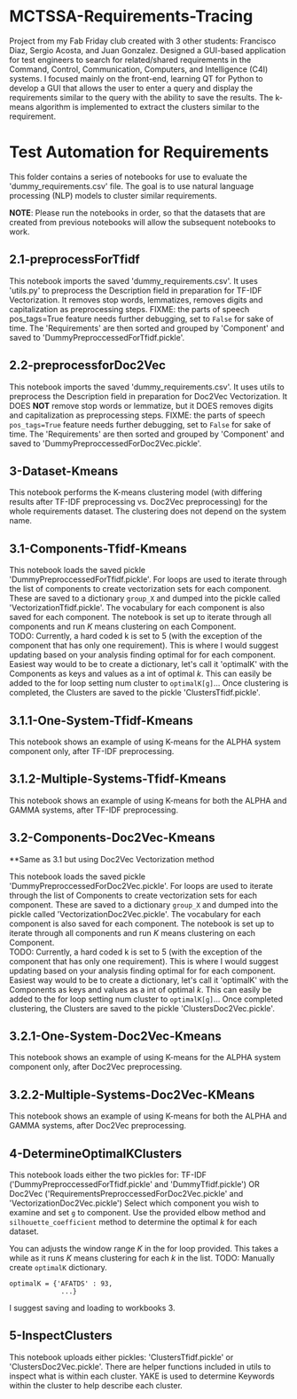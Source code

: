 # MCTSSA-Requirements-Tracing
Project from my Fab Friday club created with 3 other students: Francisco Diaz, Sergio Acosta, and Juan Gonzalez. Designed a GUI-based application for test engineers to search for related/shared requirements in the Command, Control, Communication, Computers, and Intelligence (C4I) systems. I focused mainly on the front-end, learning QT for Python to develop a GUI that allows the user to enter a query and display the requirements similar to the query with the ability to save the results. The k-means algorithm is implemented to extract the clusters similar to the requirement.

# Test Automation for Requirements

This folder contains a series of notebooks for use to evaluate the 'dummy_requirements.csv' file. 
The goal is to use natural language processing (NLP) models to cluster similar requirements. 

**NOTE**: Please run the notebooks in order, so that the datasets that are created from previous notebooks will allow the subsequent notebooks to work.

## 2.1-preprocessForTfidf

This notebook imports the saved 'dummy_requirements.csv'.
It uses 'utils.py' to preprocess the Description field in preparation for TF-IDF Vectorization.
It removes stop words, lemmatizes, removes digits and capitalization as preprocessing steps.
FIXME: the parts of speech pos_tags=True feature needs further debugging, set to `False` for sake of time. 
The 'Requirements' are then sorted and grouped by 'Component' and saved to 'DummyPreproccessedForTfidf.pickle'.

## 2.2-preprocessforDoc2Vec

This notebook imports the saved 'dummy_requirements.csv'.
It uses utils to preprocess the Description field in preparation for Doc2Vec Vectorization.
It DOES **NOT** remove stop words or lemmatize, but it DOES removes digits and capitalization as preprocessing steps.
FIXME: the parts of speech `pos_tags=True` feature needs further debugging, set to `False` for sake of time. 
The 'Requirements' are then sorted and grouped by 'Component' and saved to 'DummyPreproccessedForDoc2Vec.pickle'.

## 3-Dataset-Kmeans

This notebook performs the K-means clustering model (with differing results after TF-IDF preprocessing vs. Doc2Vec preprocessing) for the whole requirements dataset. The clustering does not depend on the system name. 

## 3.1-Components-Tfidf-Kmeans

This notebook loads the saved pickle 'DummyPreproccessedForTfidf.pickle'.
For loops are used to iterate through the list of components to create vectorization sets for each component.  These are saved to a dictionary `group_X` and dumped into the pickle called 'VectorizationTfidf.pickle'.
The vocabulary for each component is also saved for each component.
The notebook is set up to iterate through all components and run *K* means clustering on each Component.  
TODO: Currently, a hard coded k is set to 5 (with the exception of the component that has only one requirement).  This is where I would suggest updating based on your analysis finding optimal for for each component.  Easiest way would to be to create a dictionary, let's call it 'optimalK' with the Components as keys and values as a int of optimal *k*.  This can easily be added to the for loop setting num cluster to `optimalK[g]`...
Once clustering is completed, the Clusters are saved to the pickle 'ClustersTfidf.pickle'.

## 3.1.1-One-System-Tfidf-Kmeans

This notebook shows an example of using K-means for the ALPHA system component only, after TF-IDF preprocessing.

## 3.1.2-Multiple-Systems-Tfidf-Kmeans

This notebook shows an example of using K-means for both the ALPHA and GAMMA systems, after TF-IDF preprocessing.

## 3.2-Components-Doc2Vec-Kmeans

**Same as 3.1 but using Doc2Vec Vectorization method

This notebook loads the saved pickle 'DummyPreproccessedForDoc2Vec.pickle'.
For loops are used to iterate through the list of Components to create vectorization sets for each component.  These are saved to a dictionary `group_X` and dumped into the pickle called 'VectorizationDoc2Vec.pickle'.
The vocabulary for each component is also saved for each component.
The notebook is set up to iterate through all components and run *K* means clustering on each Component.  
TODO: Currently, a hard coded k is set to 5 (with the exception of the component that has only one requirement). This is where I would suggest updating based on your analysis finding optimal for for each component. Easiest way would to be to create a dictionary, let's call it 'optimalK' with the Components as keys and values as a int of optimal *k*.  This can easily be added to the for loop setting num cluster to `optimalK[g]`...
Once completed clustering, the Clusters are saved to the pickle 'ClustersDoc2Vec.pickle'.

## 3.2.1-One-System-Doc2Vec-Kmeans

This notebook shows an example of using K-means for the ALPHA system component only, after Doc2Vec preprocessing.

## 3.2.2-Multiple-Systems-Doc2Vec-KMeans

This notebook shows an example of using K-means for both the ALPHA and GAMMA systems, after Doc2Vec preprocessing.

## 4-DetermineOptimalKClusters

This notebook loads either the two pickles for:
TF-IDF ('DummyPreproccessedForTfidf.pickle' and 'DummyTfidf.pickle')
OR 
Doc2Vec ('RequirementsPreproccessedForDoc2Vec.pickle' and 'VectorizationDoc2Vec.pickle')
Select which component you wish to examine and set `g` to component.
Use the provided elbow method and `silhouette_coefficient` method to determine the optimal *k* for each dataset.  

You can adjusts the window range *K* in the for loop provided.  This takes a while as it runs *K* means clustering for each *k* in the list.
TODO: Manually create `optimalK` dictionary.  
```
optimalK = {'AFATDS' : 93,          
             ...}
```
I suggest saving and loading to workbooks 3.

## 5-InspectClusters

This notebook uploads either pickles: 'ClustersTfidf.pickle' or 'ClustersDoc2Vec.pickle'.
There are helper functions included in utils to inspect what is within each cluster.
YAKE is used to determine Keywords within the cluster to help describe each cluster.
